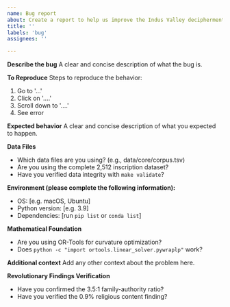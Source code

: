 ```yaml
---
name: Bug report
about: Create a report to help us improve the Indus Valley decipherment
title: ''
labels: 'bug'
assignees: ''

---
```


**Describe the bug**
A clear and concise description of what the bug is.

**To Reproduce**
Steps to reproduce the behavior:
1. Go to '...'
2. Click on '....'
3. Scroll down to '....'
4. See error

**Expected behavior**
A clear and concise description of what you expected to happen.

**Data Files**
- Which data files are you using? (e.g., data/core/corpus.tsv)
- Are you using the complete 2,512 inscription dataset?
- Have you verified data integrity with `make validate`?

**Environment (please complete the following information):**
- OS: [e.g. macOS, Ubuntu]
- Python version: [e.g. 3.9]
- Dependencies: [run `pip list` or `conda list`]

**Mathematical Foundation**
- Are you using OR-Tools for curvature optimization?
- Does `python -c "import ortools.linear_solver.pywraplp"` work?

**Additional context**
Add any other context about the problem here.

**Revolutionary Findings Verification**
- Have you confirmed the 3.5:1 family-authority ratio?
- Have you verified the 0.9% religious content finding? 
